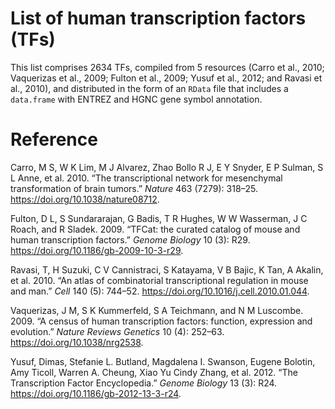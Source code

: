List of human transcription factors (TFs)
================

This list comprises 2634 TFs, compiled from 5 resources (Carro et al., 2010; Vaquerizas et al., 2009; Fulton et al., 2009; Yusuf et al., 2012; and Ravasi et al., 2010), and distributed in the form of an `RData` file that includes a `data.frame` with ENTREZ and HGNC gene symbol annotation.

Reference
=========

Carro, M S, W K Lim, M J Alvarez, Zhao Bollo R J, E Y Snyder, E P Sulman, S L Anne, et al. 2010. “The transcriptional network for mesenchymal transformation of brain tumors.” *Nature* 463 (7279): 318–25. <https://doi.org/10.1038/nature08712>.

Fulton, D L, S Sundararajan, G Badis, T R Hughes, W W Wasserman, J C Roach, and R Sladek. 2009. “TFCat: the curated catalog of mouse and human transcription factors.” *Genome Biology* 10 (3): R29. <https://doi.org/10.1186/gb-2009-10-3-r29>.

Ravasi, T, H Suzuki, C V Cannistraci, S Katayama, V B Bajic, K Tan, A Akalin, et al. 2010. “An atlas of combinatorial transcriptional regulation in mouse and man.” *Cell* 140 (5): 744–52. <https://doi.org/10.1016/j.cell.2010.01.044>.

Vaquerizas, J M, S K Kummerfeld, S A Teichmann, and N M Luscombe. 2009. “A census of human transcription factors: function, expression and evolution.” *Nature Reviews Genetics* 10 (4): 252–63. <https://doi.org/10.1038/nrg2538>.

Yusuf, Dimas, Stefanie L. Butland, Magdalena I. Swanson, Eugene Bolotin, Amy Ticoll, Warren A. Cheung, Xiao Yu Cindy Zhang, et al. 2012. “The Transcription Factor Encyclopedia.” *Genome Biology* 13 (3): R24. <https://doi.org/10.1186/gb-2012-13-3-r24>.
